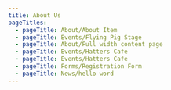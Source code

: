 ```yaml
---
title: About Us
pageTitles:
  - pageTitle: About/About Item
  - pageTitle: Events/Flying Pig Stage
  - pageTitle: About/Full width content page
  - pageTitle: Events/Hatters Cafe
  - pageTitle: Events/Hatters Cafe
  - pageTitle: Forms/Registration Form
  - pageTitle: News/hello word
---
```


